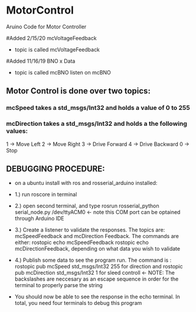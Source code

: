 # MotorControl
Aruino Code for Motor Controller

#Added 2/15/20 mcVoltageFeedback
* topic is called mcVoltageFeedback

#Added 11/16/19 BNO x Data 
* topic is called mcBNO listen on mcBNO

## Motor Control is done over two topics:

### mcSpeed takes a std_msgs/Int32 and holds a value of 0 to 255

### mcDirection takes a std_msgs/Int32 and holds a the following values:
  1 -> Move Left
  2 -> Move Right
  3 -> Drive Forward
  4 -> Drive Backward
  0 -> Stop

## DEBUGGING PROCEDURE:
* on a ubuntu install with ros and rosserial_arduino installed:
* 1.) run roscore in terminal
* 2.) open second terminal, and type 
  rosrun rosserial_python serial_node.py /dev/ttyACM0 <- note this COM port can be optained through Arduino IDE
* 3.) Create a listener to validate the responses. The topics are: mcSpeedFeedback and mcDirection Feedback. The commands are either:
  rostopic echo mcSpeedFeedback
  rostopic echo mcDirectionFeedback, depending on what data you wish to validate
* 4.) Publish some data to see the program run. The command is :
  rostopic pub mcSpeed std_msgs/Int32 255 for direction and 
  rostopic pub mcDirection std_msgs/Int32 1 for sleed controll <- NOTE: The backslashes are neccesary as an escape sequence in order for the terminal to properly parse the string
  
 * You should now be able to see the response in the echo terminal. In total, you need four terminals to debug this program
